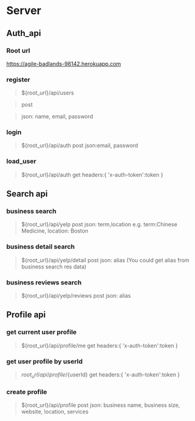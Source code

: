 # Server

## Auth_api

### Root url

<https://agile-badlands-98142.herokuapp.com>
  
### register

>${root_url}/api/users

>post

>json: name, email, password
  
### login

>${root_url}/api/auth
>post
>json:email, password
  
### load_user

>${root_url}/api/auth
>get
>headers:{
> 'x-auth-token':token
>}
  
## Search api

### business search

>${root_url}/api/yelp
>post
>json: term,location
>e.g. term:Chinese Medicine, location: Boston

### business detail search

>${root_url}/api/yelp/detail
>post
>json: alias
>(You could get alias from business search res data)

### business reviews search

>${root_url}/api/yelp/reviews
>post
>json: alias
  
## Profile api

### get current user profile

>${root_url}/api/profile/me
>get
>headers:{
> 'x-auth-token':token
>}
  
### get user profile by userId

>${root_url}/api/profile/${userId}
>get
>headers:{
> 'x-auth-token':token
>}
  
### create profile

>${root_url}/api/profile
>post
>json: business name, business size, website, location, services